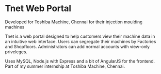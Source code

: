 # Tnet Web Portal

Developed for Toshiba Machine, Chennai for their injection moulding machines

Tnet is a web portal designed to help customers view their machine data in an intuitive web interface.
Users can segregate their machines by Factories and Shopfloors.
Administrators can add normal accounts with view-only priveleges.

Uses MySQL, Node.js with Express and a bit of AngularJS for the frontend. 
Part of my summer internship at Toshiba Machine, Chennai.
